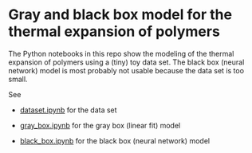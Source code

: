 # Gray and black box model for the thermal expansion of polymers

The Python notebooks in this repo show the modeling of the thermal expansion of polymers using a (tiny) toy data set. The black box (neural network) model is most probably not usable because the data set is too small. 

See

- [dataset.ipynb](thermal_expansion_polymers/dataset.ipynb) for the data set

- [gray_box.ipynb](thermal_expansion_polymers/gray_box.ipynb) for the gray box (linear fit) model 

- [black_box.ipynb](thermal_expansion_polymers/black_box.ipynb) for the black box (neural network) model 

